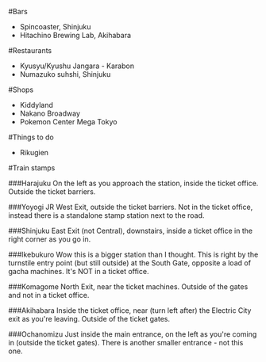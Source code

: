 #Bars
- Spincoaster, Shinjuku
- Hitachino Brewing Lab, Akihabara

#Restaurants
- Kyusyu/Kyushu Jangara - Karabon
- Numazuko suhshi, Shinjuku

#Shops
- Kiddyland
- Nakano Broadway
- Pokemon Center Mega Tokyo

#Things to do
- Rikugien

#Train stamps

###Harajuku
On the left as you approach the station, inside the ticket office. Outside the ticket barriers.

###Yoyogi
JR West Exit, outside the ticket barriers. Not in the ticket office, instead there is a standalone stamp station next to the road.

###Shinjuku
East Exit (not Central), downstairs, inside a ticket office in the right corner as you go in.

###Ikebukuro
Wow this is a bigger station than I thought. This is right by the turnstile entry point (but still outside) at the South Gate, opposite a load of gacha machines. It's NOT in a ticket office.

###Komagome
North Exit, near the ticket machines. Outside of the gates and not in a ticket office.

###Akihabara
Inside the ticket office, near (turn left after) the Electric City exit as you're leaving. Outside of the ticket gates.

###Ochanomizu
Just inside the main entrance, on the left as you're coming in (outside the ticket gates). There is another smaller entrance - not this one.
